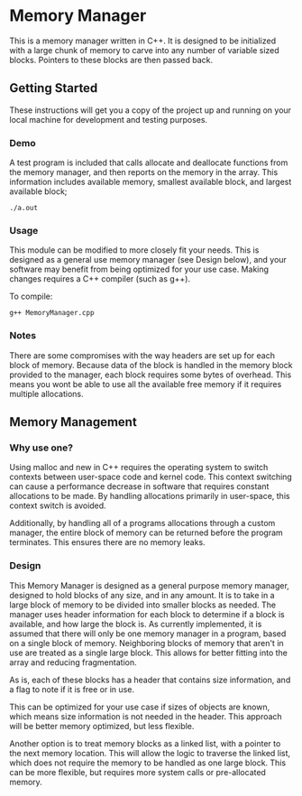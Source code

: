 # Memory Manager

This is a memory manager written in C++. It is designed to be initialized with a large chunk of memory to carve into any number of variable sized blocks. Pointers to these blocks are then passed back.

## Getting Started

These instructions will get you a copy of the project up and running on your local machine for development and testing purposes.

### Demo

A test program is included that calls allocate and deallocate functions from the memory manager, and then reports on the memory in the array. This information includes available memory, smallest available block, and largest available block;

```
./a.out
```

### Usage

This module can be modified to more closely fit your needs. This is designed as a general use memory manager (see Design below), and your software may benefit from being optimized for your use case. Making changes requires a C++ compiler (such as g++).

To compile:

```
g++ MemoryManager.cpp
```

### Notes

There are some compromises with the way headers are set up for each block of memory. Because data of the block is handled in the memory block provided to the manager, each block requires some bytes of overhead. This means you wont be able to use all the available free memory if it requires multiple allocations.

## Memory Management

### Why use one?

Using malloc and new in C++ requires the operating system to switch contexts between user-space code and kernel code. This context switching can cause a performance decrease in software that requires constant allocations to be made. By handling allocations primarily in user-space, this context switch is avoided.

Additionally, by handling all of a programs allocations through a custom manager, the entire block of memory can be returned before the program terminates. This ensures there are no memory leaks.

### Design

This Memory Manager is designed as a general purpose memory manager, designed to hold blocks of any size, and in any amount. It is to take in a large block of memory to be divided into smaller blocks as needed. The manager uses header information for each block to determine if a block is available, and how large the block is. As currently implemented, it is assumed that there will only be one memory manager in a program, based on a single block of memory. Neighboring blocks of memory that aren't in use are treated as a single large block. This allows for better fitting into the array and reducing fragmentation.

As is, each of these blocks has a header that contains size information, and a flag to note if it is free or in use.

This can be optimized for your use case if sizes of objects are known, which means size information is not needed in the header. This approach will be better memory optimized, but less flexible.

Another option is to treat memory blocks as a linked list, with a pointer to the next memory location. This will allow the logic to traverse the linked list, which does not require the memory to be handled as one large block. This can be more flexible, but requires more system calls or pre-allocated memory.
